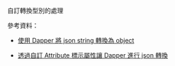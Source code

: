 ## 

自訂轉換型別的處理


參考資料：
- [使用 Dapper 將 json string 轉換為 object](https://blog.yowko.com/dapper-json-string-to-object/)

- [透過自訂 Attribute 標示屬性讓 Dapper 進行 json 轉換](https://blog.yowko.com/dapper-customattribute-typehandler/)